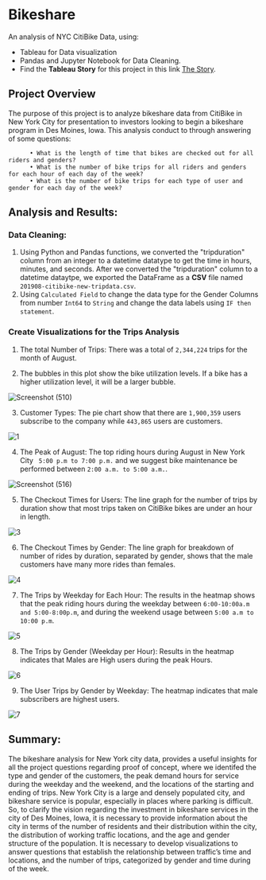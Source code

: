 # Bikeshare
An analysis of NYC CitiBike Data, using:
-	Tableau for Data visualization
-	Pandas and Jupyter Notebook for  Data Cleaning.
- Find the **Tableau Story** for this project in this link [The Story]( https://public.tableau.com/app/profile/intisar3500/viz/NYCCitiBikeVizualizations/ChallengeNYCCiti-Bikes?publish=yes). 
## Project Overview
The purpose of this project is to analyze bikeshare data from CitiBike in New York City []() for presentation to investors looking to begin a bikeshare program in Des Moines, Iowa. This analysis conduct to through answering of some questions:

```
      •	What is the length of time that bikes are checked out for all riders and genders?
      •	What is the number of bike trips for all riders and genders for each hour of each day of the week?
      •	What is the number of bike trips for each type of user and gender for each day of the week?
```    
## Analysis and Results:
### Data Cleaning: 
1.	Using Python and Pandas functions, we converted the "tripduration" column from an integer to a datetime datatype to get the time in hours, minutes, and seconds. After we converted the "tripduration" column to a datetime dataytpe, we exported the DataFrame as a **CSV** file named ```201908-citibike-new-tripdata.csv```.   
2.	Using ```Calculated Field``` to change the data type for the Gender Columns from number ```Int64``` to ```String``` and change the data labels using ```IF then statement```. 
### Create Visualizations for the Trips Analysis
1. The total Number of Trips: There was a total of ```2,344,224``` trips for the month of August.

2. The bubbles in this plot show the bike utilization levels. If a bike has a higher utilization level, it will be a larger bubble.

![Screenshot (510)](https://user-images.githubusercontent.com/62036983/147428488-9d023afb-e0d0-4bcd-a4d8-ea5180b3593f.png)

3. Customer Types: The pie chart show that there are ```1,900,359``` users subscribe to the company while ```443,865``` users are customers.

![1](https://user-images.githubusercontent.com/62036983/147428590-eedc14c9-aa43-4dca-8cad-9329e4d0372a.png)

4. The Peak of August: The top riding hours during August in New York City  ``` 5:00 p.m to 7:00 p.m.``` and  we suggest bike maintenance be performed between ```2:00 a.m. to 5:00 a.m.```.

![Screenshot (516)](https://user-images.githubusercontent.com/62036983/147428569-18ceb0e2-e11a-4ffd-8a57-793eb1cdcd89.png)

5. The Checkout Times for Users: The line graph for the number of trips by duration show that most trips taken on CitiBike bikes are under an hour in length. 

![3](https://user-images.githubusercontent.com/62036983/147427198-21fec2ac-7509-4353-877d-df051c1e065b.png)

6. The Checkout Times by Gender: The line graph for breakdown of number of rides by duration, separated by gender, shows that the male customers have  many more rides than females.

![4](https://user-images.githubusercontent.com/62036983/147427220-948887b5-38ff-4e92-9c76-95a746e0a79f.png)

7. The Trips by Weekday for Each Hour: The results in  the heatmap shows that the peak riding hours during the  weekday between ```6:00-10:00a.m and 5:00-8:00p.m```, and during the weekend usage between ```5:00 a.m to 10:00 p.m```. 

![5](https://user-images.githubusercontent.com/62036983/147427248-51fced39-9ba6-4d01-b2ee-2610ad0ce0bc.png)

8. The Trips by Gender (Weekday per Hour): Results in the heatmap indicates that Males are High users during the peak Hours.

![6](https://user-images.githubusercontent.com/62036983/147427269-589f6303-75f3-4f10-afec-5bb1d2baac97.png)

9. The User Trips by Gender by Weekday:  The heatmap indicates that male subscribers are highest users.

![7](https://user-images.githubusercontent.com/62036983/147427288-4afc6413-df58-42a0-ac9a-0753745676a6.png)

## Summary: 
The bikeshare analysis for New York city data, provides a useful insights for all the project   questions regarding proof of concept, where we identifed the type and gender of the customers, the peak demand hours for service during the weekday and the weekend, and the locations   of the starting and ending of trips.   New York City is a large and densely populated city, and bikeshare service is popular, especially in places where parking is difficult. So, to clarify the vision regarding the investment in bikeshare services in the city of Des Moines, Iowa, it is necessary to provide information about the city in terms of the number of residents and their distribution within the city, the distribution of working traffic locations, and the age and gender structure of the population. It is necessary to develop visualizations to answer questions that establish the relationship between traffic’s time and locations, and the number of trips, categorized by gender and time during of the week.


